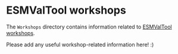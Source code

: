 # ESMValTool workshops

The `Workshops` directory contains information related to
[ESMValTool workshops](https://esmvaltool.org/meetings/).

Please add any useful workshop-related information here! :)
